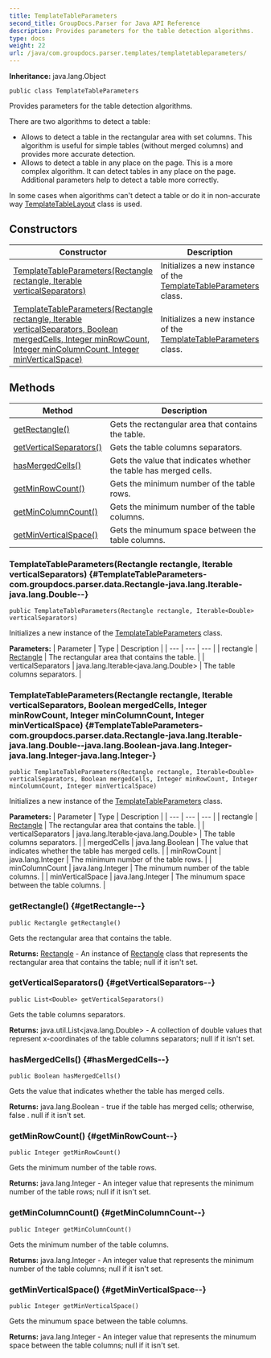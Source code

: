 ```yaml
---
title: TemplateTableParameters
second_title: GroupDocs.Parser for Java API Reference
description: Provides parameters for the table detection algorithms.
type: docs
weight: 22
url: /java/com.groupdocs.parser.templates/templatetableparameters/
---
```

**Inheritance:**
java.lang.Object
```
public class TemplateTableParameters
```

Provides parameters for the table detection algorithms.

There are two algorithms to detect a table:

 *  Allows to detect a table in the rectangular area with set columns. This algorithm is useful for simple tables (without merged columns) and provides more accurate detection.
 *  Allows to detect a table in any place on the page. This is a more complex algorithm. It can detect tables in any place on the page. Additional parameters help to detect a table more correctly.

In some cases when algorithms can't detect a table or do it in non-accurate way [TemplateTableLayout](../../com.groupdocs.parser.templates/templatetablelayout) class is used.
## Constructors

| Constructor | Description |
| --- | --- |
| [TemplateTableParameters(Rectangle rectangle, Iterable<Double> verticalSeparators)](#TemplateTableParameters-com.groupdocs.parser.data.Rectangle-java.lang.Iterable-java.lang.Double--) | Initializes a new instance of the [TemplateTableParameters](../../com.groupdocs.parser.templates/templatetableparameters) class. |
| [TemplateTableParameters(Rectangle rectangle, Iterable<Double> verticalSeparators, Boolean mergedCells, Integer minRowCount, Integer minColumnCount, Integer minVerticalSpace)](#TemplateTableParameters-com.groupdocs.parser.data.Rectangle-java.lang.Iterable-java.lang.Double--java.lang.Boolean-java.lang.Integer-java.lang.Integer-java.lang.Integer-) | Initializes a new instance of the [TemplateTableParameters](../../com.groupdocs.parser.templates/templatetableparameters) class. |
## Methods

| Method | Description |
| --- | --- |
| [getRectangle()](#getRectangle--) | Gets the rectangular area that contains the table. |
| [getVerticalSeparators()](#getVerticalSeparators--) | Gets the table columns separators. |
| [hasMergedCells()](#hasMergedCells--) | Gets the value that indicates whether the table has merged cells. |
| [getMinRowCount()](#getMinRowCount--) | Gets the minimum number of the table rows. |
| [getMinColumnCount()](#getMinColumnCount--) | Gets the minimum number of the table columns. |
| [getMinVerticalSpace()](#getMinVerticalSpace--) | Gets the minumum space between the table columns. |
### TemplateTableParameters(Rectangle rectangle, Iterable<Double> verticalSeparators) {#TemplateTableParameters-com.groupdocs.parser.data.Rectangle-java.lang.Iterable-java.lang.Double--}
```
public TemplateTableParameters(Rectangle rectangle, Iterable<Double> verticalSeparators)
```


Initializes a new instance of the [TemplateTableParameters](../../com.groupdocs.parser.templates/templatetableparameters) class.

**Parameters:**
| Parameter | Type | Description |
| --- | --- | --- |
| rectangle | [Rectangle](../../com.groupdocs.parser.data/rectangle) | The rectangular area that contains the table. |
| verticalSeparators | java.lang.Iterable<java.lang.Double> | The table columns separators. |

### TemplateTableParameters(Rectangle rectangle, Iterable<Double> verticalSeparators, Boolean mergedCells, Integer minRowCount, Integer minColumnCount, Integer minVerticalSpace) {#TemplateTableParameters-com.groupdocs.parser.data.Rectangle-java.lang.Iterable-java.lang.Double--java.lang.Boolean-java.lang.Integer-java.lang.Integer-java.lang.Integer-}
```
public TemplateTableParameters(Rectangle rectangle, Iterable<Double> verticalSeparators, Boolean mergedCells, Integer minRowCount, Integer minColumnCount, Integer minVerticalSpace)
```


Initializes a new instance of the [TemplateTableParameters](../../com.groupdocs.parser.templates/templatetableparameters) class.

**Parameters:**
| Parameter | Type | Description |
| --- | --- | --- |
| rectangle | [Rectangle](../../com.groupdocs.parser.data/rectangle) | The rectangular area that contains the table. |
| verticalSeparators | java.lang.Iterable<java.lang.Double> | The table columns separators. |
| mergedCells | java.lang.Boolean | The value that indicates whether the table has merged cells. |
| minRowCount | java.lang.Integer | The minimum number of the table rows. |
| minColumnCount | java.lang.Integer | The minumum number of the table columns. |
| minVerticalSpace | java.lang.Integer | The minumum space between the table columns. |

### getRectangle() {#getRectangle--}
```
public Rectangle getRectangle()
```


Gets the rectangular area that contains the table.

**Returns:**
[Rectangle](../../com.groupdocs.parser.data/rectangle) - An instance of [Rectangle](../../com.groupdocs.parser.data/rectangle) class that represents the rectangular area that contains the table;  null  if it isn't set.
### getVerticalSeparators() {#getVerticalSeparators--}
```
public List<Double> getVerticalSeparators()
```


Gets the table columns separators.

**Returns:**
java.util.List<java.lang.Double> - A collection of double values that represent x-coordinates of the table columns separators;  null  if it isn't set.
### hasMergedCells() {#hasMergedCells--}
```
public Boolean hasMergedCells()
```


Gets the value that indicates whether the table has merged cells.

**Returns:**
java.lang.Boolean -  true  if the table has merged cells; otherwise,  false .  null  if it isn't set.
### getMinRowCount() {#getMinRowCount--}
```
public Integer getMinRowCount()
```


Gets the minimum number of the table rows.

**Returns:**
java.lang.Integer - An integer value that represents the minimum number of the table rows;  null  if it isn't set.
### getMinColumnCount() {#getMinColumnCount--}
```
public Integer getMinColumnCount()
```


Gets the minimum number of the table columns.

**Returns:**
java.lang.Integer - An integer value that represents the minimum number of the table columns;  null  if it isn't set.
### getMinVerticalSpace() {#getMinVerticalSpace--}
```
public Integer getMinVerticalSpace()
```


Gets the minumum space between the table columns.

**Returns:**
java.lang.Integer - An integer value that represents the minumum space between the table columns;  null  if it isn't set.
